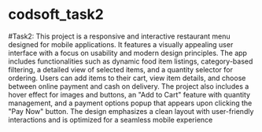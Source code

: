 # codsoft_task2

#Task2: This project is a responsive and interactive restaurant menu designed for mobile applications. It features a visually appealing user interface with a focus on usability and modern design principles. The app includes functionalities such as dynamic food item listings, category-based filtering, a detailed view of selected items, and a quantity selector for ordering. Users can add items to their cart, view item details, and choose between online payment and cash on delivery. The project also includes a hover effect for images and buttons, an "Add to Cart" feature with quantity management, and a payment options popup that appears upon clicking the "Pay Now" button. The design emphasizes a clean layout with user-friendly interactions and is optimized for a seamless mobile experience
